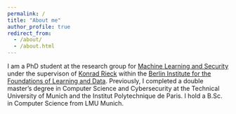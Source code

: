 ```yaml
---
permalink: /
title: "About me"
author_profile: true
redirect_from: 
  - /about/
  - /about.html
---
```


I am a PhD student at the research group for [Machine Learning and Security](https://mlsec.org/) under the supervison of [Konrad Rieck](https://mlsec.org/team/rieck/) within the [Berlin Institute for the Foundations of Learning and Data](https://www.bifold.berlin/). 
Previously, I completed a double master’s degree in Computer Science and Cybersecurity at the Technical University of Munich and the Institut Polytechnique de Paris.
I hold a B.Sc. in Computer Science from LMU Munich.




